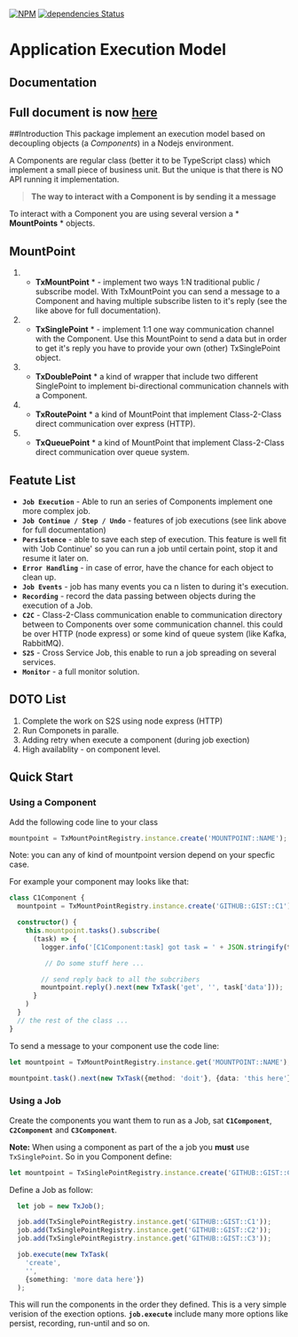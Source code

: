 
[![NPM](https://nodei.co/npm/rx-txjs.png)](https://nodei.co/npm/rx-txjs/)
[![dependencies Status](https://david-dm.org/tsemach/typescript-txjs/status.svg)](https://david-dm.org/tsemach/typescript-txjs)

# Application Execution Model

## Documentation
## Full document is now [here](https://rxjs.gitbook.io/rx-txjs/) 

##Introduction
This package implement an execution model based on decoupling objects (a *Components*) in a Nodejs environment. 

A Components are regular class (better it to be TypeScript class) which implement a small piece of business unit. But the unique is that there is NO API running it implementation. 
>**The way to interact with a Component is by sending it a message**

To interact with a Component you are using several version a * **MountPoints** * objects.

## MountPoint
1. * **TxMountPoint** * - implement two ways 1:N traditional public / subscribe model. With TxMountPoint you can send a message to a Component and having multiple subscribe listen to it's reply (see the like above for full documentation). 
2. * **TxSinglePoint** * - implement 1:1 one way communication channel with the Component. Use this MountPoint to send a data but in order to get it's reply you have to provide your own (other) TxSinglePoint object.
3. * **TxDoublePoint** * a kind of wrapper that include two different SinglePoint to implement bi-directional communication channels with a Component.
4. * **TxRoutePoint** * a kind of MountPoint that implement Class-2-Class direct communication over express (HTTP).
5. * **TxQueuePoint** * a kind of MountPoint that implement Class-2-Class direct communication over queue system.

## Featute List
* **`Job Execution`** -  Able to run an series of Components implement one more complex job.
* **`Job Continue / Step / Undo`** - features of job executions (see link above for full documentation)
* **`Persistence`** - able to save each step of execution. This feature is well fit with 'Job Continue' so you can run a job until certain point, stop it and resume it later on.
* **`Error Handling`** - in case of error, have the chance for each object to clean up.
* **`Job Events`** - job has many events you ca n listen to during it's execution. 
* **`Recording`** - record the data passing between objects during the execution of a Job. 
* **`C2C`** - Class-2-Class communication enable to communication directory between to Components over some communication channel. this could be over HTTP (node express) or some kind of queue system (like Kafka, RabbitMQ).
* **`S2S`** - Cross Service Job, this enable to run a job spreading on several services.
* **`Monitor`** - a full monitor solution.

## DOTO List
1. Complete the work on S2S using node express (HTTP)
2. Run Componets in paralle.
3. Adding retry when execute a component (during job exection)
4. High availablity - on component level. 
   
## Quick Start
### Using a Component
Add the following code line to your class
````typescript
mountpoint = TxMountPointRegistry.instance.create('MOUNTPOINT::NAME');
```` 
Note: you can any of kind of mountpoint version depend on your specfic case.

For example your component may looks like that:

````typescript
class C1Component {
  mountpoint = TxMountPointRegistry.instance.create('GITHUB::GIST::C1');    

  constructor() {
    this.mountpoint.tasks().subscribe(
      (task) => {
        logger.info('[C1Component:task] got task = ' + JSON.stringify(task, undefined, 2));

         // Do some stuff here ...

        // send reply back to all the subcribers
        mountpoint.reply().next(new TxTask('get', '', task['data']));
      }
    )  
  }
  // the rest of the class ...
}
````

To send a message to your component use the code line:
````typescript
let mountpoint = TxMountPointRegistry.instance.get('MOUNTPOINT::NAME');

mountpoint.task().next(new TxTask({method: 'doit'}, {data: 'this here'}));
```` 

### Using a Job
Create the components you want them to run as a Job, sat **`C1Component`**,  **`C2Component`** and **`C3Component`**.

**Note:**  When using a component as part of the a job you **must** use ``TxSinglePoint``. So in you Component define:
```typescript
let mountpoint = TxSinglePointRegistry.instance.create('GITHUB::GIST::C1');
````

Define a Job as follow:
````typescript
  let job = new TxJob();

  job.add(TxSinglePointRegistry.instance.get('GITHUB::GIST::C1'));
  job.add(TxSinglePointRegistry.instance.get('GITHUB::GIST::C2'));
  job.add(TxSinglePointRegistry.instance.get('GITHUB::GIST::C3'));

  job.execute(new TxTask(
    'create',
    '',
    {something: 'more data here'})
  ); 
````
This will run the components in the order they defined. This is a very simple verision of the exection options.
**`job.execute`** include many more options like persist, recording, run-until and so on.

